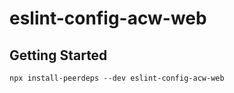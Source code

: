 # eslint-config-acw-web

## Getting Started

```
npx install-peerdeps --dev eslint-config-acw-web
```
